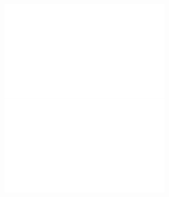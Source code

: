 <!-- ![header](https://capsule-render.vercel.app/api?type=Waving&color=gradient&customColorlist=10&height=200&section=header&text=JINGYO's&nbsp;GITHUB&fontSize=50&animation=twinkling&fontAlign=68&fontAlignY=36) -->
<!--
**9y06/9y06** is a ✨ _special_ ✨ repository because its `README.md` (this file) appears on your GitHub profile.

Here are some ideas to get you started:

- 🔭 I’m currently working on ...
- 🌱 I’m currently learning ...
- 👯 I’m looking to collaborate on ...
- 🤔 I’m looking for help with ...
- 💬 Ask me about ...
- 📫 How to reach me: ...
- 😄 Pronouns: ...
- ⚡ Fun fact: ...
-->

<p align="center">
  <img src="https://raw.githubusercontent.com/9y06/github-stats-transparent/output/generated/overview.svg"/>
  <img src="https://raw.githubusercontent.com/9y06/github-stats-transparent/output/generated/languages.svg"/>
</p>
